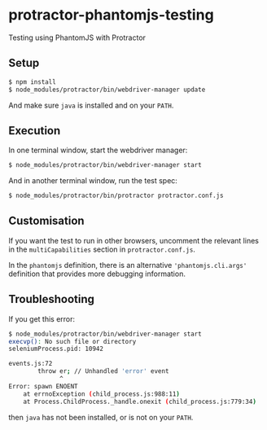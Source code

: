 protractor-phantomjs-testing
============================

Testing using PhantomJS with Protractor

## Setup

``` sh
$ npm install
$ node_modules/protractor/bin/webdriver-manager update
```

And make sure `java` is installed and on your `PATH`.

## Execution

In one terminal window, start the webdriver manager:
``` sh
$ node_modules/protractor/bin/webdriver-manager start
```

And in another terminal window, run the test spec:
``` sh
$ node_modules/protractor/bin/protractor protractor.conf.js
```

## Customisation

If you want the test to run in other browsers, uncomment the relevant lines in the `multiCapabilities` section in `protractor.conf.js`.

In the `phantomjs` definition, there is an alternative `'phantomjs.cli.args'` definition that provides more debugging information.


## Troubleshooting

If you get this error:

``` sh
$ node_modules/protractor/bin/webdriver-manager start
execvp(): No such file or directory
seleniumProcess.pid: 10942

events.js:72
        throw er; // Unhandled 'error' event
              ^
Error: spawn ENOENT
    at errnoException (child_process.js:988:11)
    at Process.ChildProcess._handle.onexit (child_process.js:779:34)
```

then `java` has not been installed, or is not on your `PATH`.
